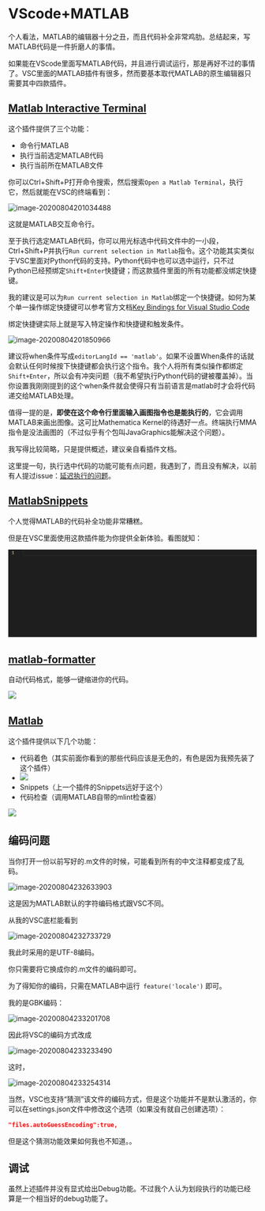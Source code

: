 # VScode+MATLAB

个人看法，MATLAB的编辑器十分之丑，而且代码补全非常鸡肋。总结起来，写MATLAB代码是一件折磨人的事情。

如果能在VScode里面写MATLAB代码，并且进行调试运行，那是再好不过的事情了。VSC里面的MATLAB插件有很多，然而要基本取代MATLAB的原生编辑器只需要其中四款插件。

## [Matlab Interactive Terminal](https://marketplace.visualstudio.com/items?itemName=apommel.matlab-interactive-terminal)

这个插件提供了三个功能：

- 命令行MATLAB
- 执行当前选定MATLAB代码
- 执行当前所在MATLAB文件

你可以Ctrl+Shift+P打开命令搜索，然后搜索`Open a Matlab Terminal`，执行它，然后就能在VSC的终端看到：

![image-20200804201034488](https://gitee.com/wei_hong_liang/My_Picture_Bed/raw/master/20200804221740.png)

这就是MATLAB交互命令行。

至于执行选定MATLAB代码，你可以用光标选中代码文件中的一小段，Ctrl+Shift+P并执行`Run current selection in Matlab`指令。这个功能其实类似于VSC里面对Python代码的支持。Python代码中也可以选中运行，只不过Python已经预绑定`Shift+Enter`快捷键；而这款插件里面的所有功能都没绑定快捷键。

我的建议是可以为`Run current selection in Matlab`绑定一个快捷键。如何为某个单一操作绑定快捷键可以参考官方文档[Key Bindings for Visual Studio Code](https://code.visualstudio.com/docs/getstarted/keybindings)

绑定快捷键实际上就是写入特定操作和快捷键和触发条件。

![image-20200804201850966](https://gitee.com/wei_hong_liang/My_Picture_Bed/raw/master/20200804221740-1.png)

建议将when条件写成`editorLangId == 'matlab'`。如果不设置When条件的话就会默认任何时候按下快捷键都会执行这个指令。我个人将所有类似操作都绑定`Shift+Enter`，所以会有冲突问题（我不希望执行Python代码的键被覆盖掉）。当你设置我刚刚提到的这个when条件就会使得只有当前语言是matlab时才会将代码递交给MATLAB处理。

值得一提的是，**即使在这个命令行里面输入画图指令也是能执行的**，它会调用MATLAB来画出图像。这可比Mathematica Kernel的待遇好一点。终端执行MMA指令是没法画图的（不过似乎有个包叫JavaGraphics能解决这个问题）。

我写得比较简略，只是提供概述，建议亲自看插件文档。

这里提一句，执行选中代码的功能可能有点问题，我遇到了，而且没有解决，以前有人提过issue：[延迟执行的问题](https://github.com/apommel/vscode-matlab-interactive-terminal/issues/12)。

## [MatlabSnippets](https://marketplace.visualstudio.com/items?itemName=slaier.matlab-complete)

个人觉得MATLAB的代码补全功能非常糟糕。

但是在VSC里面使用这款插件能为你提供全新体验。看图就知：

![图像](https://github.com/slaier/MatlabSnippets/raw/master/media/preview.gif)

## [matlab-formatter](https://marketplace.visualstudio.com/items?itemName=AffenWiesel.matlab-formatter)

自动代码格式，能够一键缩进你的代码。

![](https://github.com/affenwiesel/matlab-formatter-vscode/raw/master/images/example.gif)

## [Matlab](https://marketplace.visualstudio.com/items?itemName=Gimly81.matlab)

这个插件提供以下几个功能：

- 代码着色（其实前面你看到的那些代码应该是无色的，有色是因为我预先装了这个插件）
- ![](https://github.com/Gimly/matlab-vscode/raw/master/images/syntax.png)
- Snippets（上一个插件的Snippets远好于这个）
- 代码检查（调用MATLAB自带的mlint检查器）

![](https://gitee.com/wei_hong_liang/My_Picture_Bed/raw/master/20200805000051.png)

## 编码问题

当你打开一份以前写好的.m文件的时候，可能看到所有的中文注释都变成了乱码。

![image-20200804232633903](https://gitee.com/wei_hong_liang/My_Picture_Bed/raw/master/20200805000051-1.png)

这是因为MATLAB默认的字符编码格式跟VSC不同。

从我的VSC底栏能看到

![image-20200804232733729](https://gitee.com/wei_hong_liang/My_Picture_Bed/raw/master/20200805000051-2.png)

我此时采用的是UTF-8编码。

你只需要将它换成你的.m文件的编码即可。

为了得知你的编码，只需在MATLAB中运行` feature('locale')` 即可。

我的是GBK编码：

![image-20200804233201708](https://gitee.com/wei_hong_liang/My_Picture_Bed/raw/master/20200805000051-3.png)

因此将VSC的编码方式改成

![image-20200804233233490](https://gitee.com/wei_hong_liang/My_Picture_Bed/raw/master/20200805000051-4.png)

这时，

![image-20200804233254314](https://gitee.com/wei_hong_liang/My_Picture_Bed/raw/master/20200805000051-5.png)

当然，VSC也支持“猜测”该文件的编码方式，但是这个功能并不是默认激活的，你可以在settings.json文件中修改这个选项（如果没有就自己创建选项）：

```json
"files.autoGuessEncoding":true,
```

但是这个猜测功能效果如何我也不知道。。

## 调试

虽然上述插件并没有显式给出Debug功能。不过我个人认为划段执行的功能已经算是一个相当好的debug功能了。



